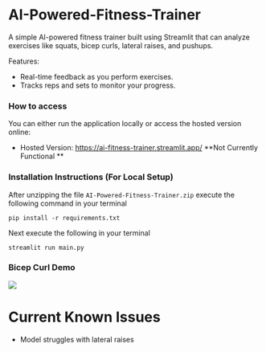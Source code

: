 # AI-Powered-Fitness-Trainer

A simple AI-powered fitness trainer built using Streamlit that can analyze exercises like squats, bicep curls, lateral raises, and pushups.

Features:
* Real-time feedback as you perform exercises.
* Tracks reps and sets to monitor your progress.

### How to access
You can either run the application locally or access the hosted version online:
* Hosted Version: https://ai-fitness-trainer.streamlit.app/ **Not Currently Functional **


### Installation Instructions (For Local Setup)

After unzipping the file `AI-Powered-Fitness-Trainer.zip` execute the following command in your terminal
```
pip install -r requirements.txt
```
Next execute the following in your terminal
```
streamlit run main.py
```
### Bicep Curl Demo
![](https://github.com/glebezh/AI-Powered-Fitness-Trainer/blob/main/BicepCurlDemo.gif)

# Current Known Issues
- Model struggles with lateral raises 


